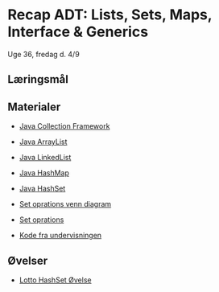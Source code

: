 <!-- JS use if these pages are used as githubpages. can be deleted if used elsewhere -->
<script src="https://code.jquery.com/jquery-3.2.1.min.js"></script>
<script src="script.js"></script>

# Recap ADT: Lists, Sets, Maps, Interface & Generics

Uge 36, fredag d. 4/9   

## Læringsmål

## Materialer
* [Java Collection Framework](/img/JavaCollectionFramework.png)
* [Java ArrayList](https://www.w3schools.com/java/java_arraylist.asp)
* [Java LinkedList](https://www.w3schools.com/java/java_linkedlist.asp)
* [Java HashMap](https://www.w3schools.com/java/java_hashmap.asp)
* [Java HashSet](https://www.w3schools.com/java/java_hashset.asp)
* [Set oprations venn diagram](/img/Set_operations.png)
* [Set oprations](/img/Set_operation.png)

* [Kode fra undervisningen]()

## Øvelser

* [Lotto HashSet Øvelse](w36_lotto_ex.md)
